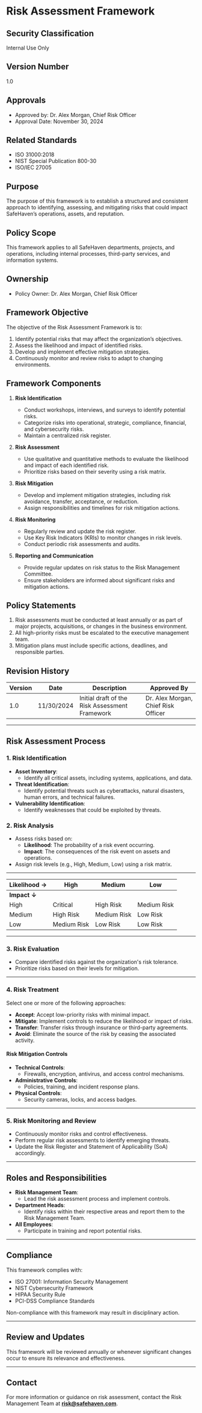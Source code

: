 # Risk Assessment Framework

## Security Classification
Internal Use Only

## Version Number
1.0

## Approvals
- Approved by: Dr. Alex Morgan, Chief Risk Officer
- Approval Date: November 30, 2024

## Related Standards
- ISO 31000:2018
- NIST Special Publication 800-30
- ISO/IEC 27005

## Purpose
The purpose of this framework is to establish a structured and consistent approach to identifying, assessing, and mitigating risks that could impact SafeHaven’s operations, assets, and reputation.

## Policy Scope
This framework applies to all SafeHaven departments, projects, and operations, including internal processes, third-party services, and information systems.

## Ownership
- Policy Owner: Dr. Alex Morgan, Chief Risk Officer

## Framework Objective
The objective of the Risk Assessment Framework is to:
1. Identify potential risks that may affect the organization’s objectives.
2. Assess the likelihood and impact of identified risks.
3. Develop and implement effective mitigation strategies.
4. Continuously monitor and review risks to adapt to changing environments.

## Framework Components

1. **Risk Identification**
   - Conduct workshops, interviews, and surveys to identify potential risks.
   - Categorize risks into operational, strategic, compliance, financial, and cybersecurity risks.
   - Maintain a centralized risk register.

2. **Risk Assessment**
   - Use qualitative and quantitative methods to evaluate the likelihood and impact of each identified risk.
   - Prioritize risks based on their severity using a risk matrix.

3. **Risk Mitigation**
   - Develop and implement mitigation strategies, including risk avoidance, transfer, acceptance, or reduction.
   - Assign responsibilities and timelines for risk mitigation actions.

4. **Risk Monitoring**
   - Regularly review and update the risk register.
   - Use Key Risk Indicators (KRIs) to monitor changes in risk levels.
   - Conduct periodic risk assessments and audits.

5. **Reporting and Communication**
   - Provide regular updates on risk status to the Risk Management Committee.
   - Ensure stakeholders are informed about significant risks and mitigation actions.

## Policy Statements
1. Risk assessments must be conducted at least annually or as part of major projects, acquisitions, or changes in the business environment.
2. All high-priority risks must be escalated to the executive management team.
3. Mitigation plans must include specific actions, deadlines, and responsible parties.

## Revision History
| Version | Date       | Description                                  | Approved By                |
|---------|------------|----------------------------------------------|----------------------------|
| 1.0     | 11/30/2024 | Initial draft of the Risk Assessment Framework | Dr. Alex Morgan, Chief Risk Officer |

---

## Risk Assessment Process

### 1. Risk Identification
- **Asset Inventory**:
  - Identify all critical assets, including systems, applications, and data.
- **Threat Identification**:
  - Identify potential threats such as cyberattacks, natural disasters, human errors, and technical failures.
- **Vulnerability Identification**:
  - Identify weaknesses that could be exploited by threats.

### 2. Risk Analysis
- Assess risks based on:
  - **Likelihood**: The probability of a risk event occurring.
  - **Impact**: The consequences of the risk event on assets and operations.
- Assign risk levels (e.g., High, Medium, Low) using a risk matrix.

---

| Likelihood → | High         | Medium      | Low         |
|--------------|--------------|-------------|-------------|
| **Impact ↓** |              |             |             |
| High         | Critical     | High Risk   | Medium Risk |
| Medium       | High Risk    | Medium Risk | Low Risk    |
| Low          | Medium Risk  | Low Risk    | Low Risk    |

---

### 3. Risk Evaluation
- Compare identified risks against the organization's risk tolerance.
- Prioritize risks based on their levels for mitigation.

---

### 4. Risk Treatment
Select one or more of the following approaches:
- **Accept**: Accept low-priority risks with minimal impact.
- **Mitigate**: Implement controls to reduce the likelihood or impact of risks.
- **Transfer**: Transfer risks through insurance or third-party agreements.
- **Avoid**: Eliminate the source of the risk by ceasing the associated activity.

#### Risk Mitigation Controls
- **Technical Controls**:
  - Firewalls, encryption, antivirus, and access control mechanisms.
- **Administrative Controls**:
  - Policies, training, and incident response plans.
- **Physical Controls**:
  - Security cameras, locks, and access badges.

---

### 5. Risk Monitoring and Review
- Continuously monitor risks and control effectiveness.
- Perform regular risk assessments to identify emerging threats.
- Update the Risk Register and Statement of Applicability (SoA) accordingly.

---

## Roles and Responsibilities
- **Risk Management Team**:
  - Lead the risk assessment process and implement controls.
- **Department Heads**:
  - Identify risks within their respective areas and report them to the Risk Management Team.
- **All Employees**:
  - Participate in training and report potential risks.

---

## Compliance
This framework complies with:
- ISO 27001: Information Security Management
- NIST Cybersecurity Framework
- HIPAA Security Rule
- PCI-DSS Compliance Standards

Non-compliance with this framework may result in disciplinary action.

---

## Review and Updates
This framework will be reviewed annually or whenever significant changes occur to ensure its relevance and effectiveness.

---

## Contact
For more information or guidance on risk assessment, contact the Risk Management Team at **risk@safehaven.com**.
